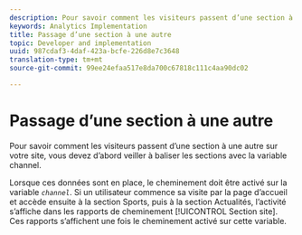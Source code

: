 ```yaml
---
description: Pour savoir comment les visiteurs passent d’une section à une autre sur votre site, vous devez d’abord veiller à baliser les sections avec la variable channel.
keywords: Analytics Implementation
title: Passage d’une section à une autre
topic: Developer and implementation
uuid: 987cdaf3-4daf-423a-bcfe-226d8e7c3648
translation-type: tm+mt
source-git-commit: 99ee24efaa517e8da700c67818c111c4aa90dc02

---
```



# Passage d’une section à une autre

Pour savoir comment les visiteurs passent d’une section à une autre sur votre site, vous devez d’abord veiller à baliser les sections avec la variable channel.

Lorsque ces données sont en place, le cheminement doit être activé sur la variable *`channel`*. Si un utilisateur commence sa visite par la page d’accueil et accède ensuite à la section Sports, puis à la section Actualités, l’activité s’affiche dans les rapports de cheminement [!UICONTROL Section site]. Ces rapports s’affichent une fois le cheminement activé sur cette variable.
